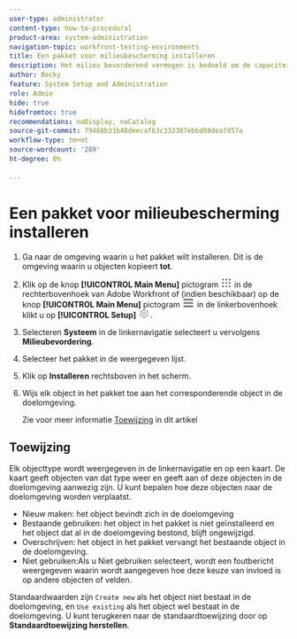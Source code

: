 ```yaml
---
user-type: administrator
content-type: how-to-procedural
product-area: system-administration
navigation-topic: workfront-testing-environments
title: Een pakket voor milieubescherming installeren
description: Het milieu bevorderend vermogen is bedoeld om de capaciteit te verstrekken om op configuratie betrekking hebbende voorwerpen van één milieu aan een andere te bewegen. Leer hoe u een milieupromotiepakket in een doelomgeving installeert.
author: Becky
feature: System Setup and Administration
role: Admin
hide: true
hidefromtoc: true
recommendations: noDisplay, noCatalog
source-git-commit: 79468b31b48deecaf63c332387ebbd88dea7d57a
workflow-type: tm+mt
source-wordcount: '289'
ht-degree: 0%

---
```


# Een pakket voor milieubescherming installeren


1. Ga naar de omgeving waarin u het pakket wilt installeren. Dit is de omgeving waarin u objecten kopieert **tot**.
1. Klik op de knop **[!UICONTROL Main Menu]** pictogram ![Hoofdmenu](/help/_includes/assets/main-menu-icon.png) in de rechterbovenhoek van Adobe Workfront of (indien beschikbaar) op de knop **[!UICONTROL Main Menu]** pictogram ![Hoofdmenu](/help/_includes/assets/main-menu-icon-left-nav.png) in de linkerbovenhoek klikt u op **[!UICONTROL Setup]** ![Pictogram Instellen](/help/_includes/assets/gear-icon-setup.png).
1. Selecteren **Systeem** in de linkernavigatie selecteert u vervolgens **Milieubevordering**.
1. Selecteer het pakket in de weergegeven lijst.
1. Klik op **Installeren** rechtsboven in het scherm.
1. Wijs elk object in het pakket toe aan het corresponderende object in de doelomgeving.

   Zie voor meer informatie [Toewijzing](#mapping) in dit artikel


## Toewijzing

Elk objecttype wordt weergegeven in de linkernavigatie en op een kaart. De kaart geeft objecten van dat type weer en geeft aan of deze objecten in de doelomgeving aanwezig zijn. U kunt bepalen hoe deze objecten naar de doelomgeving worden verplaatst.

* Nieuw maken: het object bevindt zich in de doelomgeving
* Bestaande gebruiken: het object in het pakket is niet geïnstalleerd en het object dat al in de doelomgeving bestond, blijft ongewijzigd.
* Overschrijven: het object in het pakket vervangt het bestaande object in de doelomgeving.
* Niet gebruiken:Als u Niet gebruiken selecteert, wordt een foutbericht weergegeven waarin wordt aangegeven hoe deze keuze van invloed is op andere objecten of velden.

Standaardwaarden zijn `Create new` als het object niet bestaat in de doelomgeving, en `Use existing` als het object wel bestaat in de doelomgeving. U kunt terugkeren naar de standaardtoewijzing door op **Standaardtoewijzing herstellen**.



<!--
## Collisions

A collision occurs when <!--???--.

In Workfront, a potential collision is marked with a blue dot. You can select 

You can select whether to show all package contents, or collisions only.
-->

